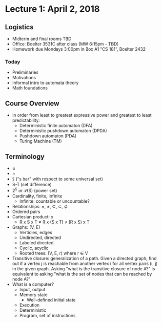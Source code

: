# Lecture 1: April 2, 2018
## Logistics
* Midterm and final rooms TBD
* Office: Boelter 3531C after class (MW 6:15pm - TBD)
* Homework due Mondays 3:00pm in Box A1 "CS 181", Boelter 2432 
### Today
* Preliminaries
* Motivations
* Informal intro to automata theory
* Math foundations
## Course Overview
* In order from least to greatest expressive power and greatest to least predictability:
  * Deterministic finite automaton (DFA)
  * Deterministic pushdown automaton (DPDA)
  * Pushdown automaton (PDA)
  * Turing Machine (TM)
## Terminology
* ∪
* ∩
* s̅ ("s bar" with respect to some universal set)
* S-T (set difference)
* 2<sup>S</sup> or 𝒫(S) (power set)
* Cardinality, finite, infinite
  * Infinite: countable or uncountable?
* Relationships: =, ≠, ⊆, ⊂, ⊄
* Ordered pairs
* Cartesian product: x
  * R x S x T ≠ R x (S x T) ≠ (R x S) x T
* Graphs: (V, E)
  * Verticies, edges
  * Undirected, directed
  * Labeled directed
  * Cyclic, acyclic
  * Rooted trees: (V, E, r) where r ∈ V
* Transitive closure: generalization of a path. Given a directed graph, find out if a vertex j is reachable from another vertex i for all vertex pairs (i, j) in the given graph. Asking "what is the transitive closure of node A?" is equivalent to asking "what is the set of nodes that can be reached by node A?"
* What is a computer?
  * Input, output
  * Memory state
    * Well-defined initial state
  * Execution
  * Deterministic
  * Program, set of instructions

